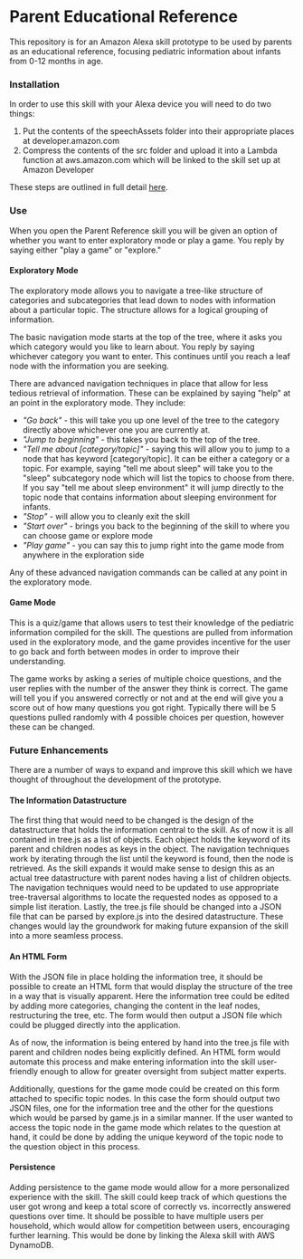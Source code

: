 <h1>Parent Educational Reference</h1>

This repository is for an Amazon Alexa skill prototype to be used by parents as an educational reference, focusing pediatric information about infants from 0-12 months in age.


<h3>Installation</h3>

In order to use this skill with your Alexa device you will need to do two things:

<ol>
    <li>Put the contents of the speechAssets folder into their appropriate places at developer.amazon.com</li>
    <li>Compress the contents of the src folder and upload it into a Lambda function at aws.amazon.com which will be linked to the skill set up at Amazon Developer</li>
</ol>

These steps are outlined in full detail <a href="https://github.com/alexa/skill-sample-nodejs-fact">here</a>.

<h3>Use</h3>

When you open the Parent Reference skill you will be given an option of whether you want to enter exploratory mode or play a game. You reply by saying either "play a game" or "explore."

<h4>Exploratory Mode</h4>

The exploratory mode allows you to navigate a tree-like structure of categories and subcategories that lead down to nodes with information about a particular topic. The structure allows for a logical grouping of information.

The basic navigation mode starts at the top of the tree, where it asks you which category would you like to learn about. You reply by saying whichever category you want to enter. This continues until you reach a leaf node with the information you are seeking.

There are advanced navigation techniques in place that allow for less tedious retrieval of information. These can be explained by saying "help" at an point in the exploratory mode. They include:

<ul>
    <li><em>"Go back"</em> - this will take you up one level of the tree to the category directly above whichever one you are currently at.</li>
    <li><em>"Jump to beginning"</em> - this takes you back to the top of the tree.</li>
    <li><em>"Tell me about [category/topic]"</em> - saying this will allow you to jump to a node that has keyword [category/topic]. It can be either a category or a topic. For example, saying "tell me about sleep" will take you to the "sleep" subcategory node which will list the topics to choose from there. If you say "tell me about sleep environment" it will jump directly to the topic node that contains information about sleeping environment for infants.</li>
    <li><em>"Stop"</em> - will allow you to cleanly exit the skill</li>
    <li><em>"Start over"</em> - brings you back to the beginning of the skill to where you can choose game or explore mode</li>
    <li><em>"Play game"</em> - you can say this to jump right into the game mode from anywhere in the exploration side</li>
</ul>

Any of these advanced navigation commands can be called at any point in the exploratory mode.

<h4>Game Mode</h4>

This is a quiz/game that allows users to test their knowledge of the pediatric information compiled for the skill. The questions are pulled from information used in the exploratory mode, and the game provides incentive for the user to go back and forth between modes in order to improve their understanding.

The game works by asking a series of multiple choice questions, and the user replies with the number of the answer they think is correct. The game will tell you if you answered correctly or not and at the end will give you a score out of how many questions you got right. Typically there will be 5 questions pulled randomly with 4 possible choices per question, however these can be changed.

<h3>Future Enhancements</h3>

There are a number of ways to expand and improve this skill which we have thought of throughout the development of the prototype.

<h4>The Information Datastructure</h4>

The first thing that would need to be changed is the design of the datastructure that holds the information central to the skill. As of now it is all contained in tree.js as a list of objects. Each object holds the keyword of its parent and children nodes as keys in the object. The navigation techniques work by iterating through the list until the keyword is found, then the node is retrieved. As the skill expands it would make sense to design this as an actual tree datastructure with parent nodes having a list of children objects. The navigation techniques would need to be updated to use appropriate tree-traversal algorithms to locate the requested nodes as opposed to a simple list iteration. Lastly, the tree.js file should be changed into a JSON file that can be parsed by explore.js into the desired datastructure. These changes would lay the groundwork for making future expansion of the skill into a more seamless process.

<h4>An HTML Form</h4>

With the JSON file in place holding the information tree, it should be possible to create an HTML form that would display the structure of the tree in a way that is visually apparent. Here the information tree could be edited by adding more categories, changing the content in the leaf nodes, restructuring the tree, etc. The form would then output a JSON file which could be plugged directly into the application.

As of now, the information is being entered by hand into the tree.js file with parent and children nodes being explicitly defined. An HTML form would automate this process and make entering information into the skill user-friendly enough to allow for greater oversight from subject matter experts.

Additionally, questions for the game mode could be created on this form attached to specific topic nodes. In this case the form should output two JSON files, one for the information tree and the other for the questions which would be parsed by game.js in a similar manner. If the user wanted to access the topic node in the game mode which relates to the question at hand, it could be done by adding the unique keyword of the topic node to the question object in this process.

<h4>Persistence</h4>

Adding persistence to the game mode would allow for a more personalized experience with the skill. The skill could keep track of which questions the user got wrong and keep a total score of correctly vs. incorrectly answered questions over time. It should be possible to have multiple users per household, which would allow for competition between users, encouraging further learning. This would be done by linking the Alexa skill with AWS DynamoDB.
